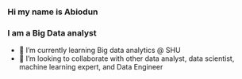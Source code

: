### Hi my name is Abiodun

### **I am a Big Data analyst**

- 🌱 I’m currently learning Big data analytics @ SHU
- 👯 I’m looking to collaborate with other data analyst, data scientist, machine learning expert, and Data Engineer


<!--
**AbiodunAnalyst/AbiodunAnalyst** is a ✨ _special_ ✨ repository because its `README.md` (this file) appears on your GitHub profile.

Here are some ideas to get you started:

- 🔭 I’m currently working on ...
- 🌱 I’m currently learning ...
- 👯 I’m looking to collaborate on ...
- 🤔 I’m looking for help with ...
- 💬 Ask me about ...
- 📫 How to reach me: ...
- 😄 Pronouns: ...
- ⚡ Fun fact: ...
-->
